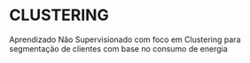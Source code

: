 # CLUSTERING
Aprendizado Não Supervisionado com foco em Clustering para segmentação de clientes com base no consumo de energia
